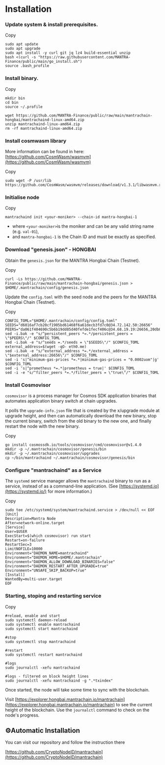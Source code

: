 # Installation

### Update system & install prerequisites. <a href="#update-system-and-install-prerequisites" id="update-system-and-install-prerequisites"></a>

Copy

```
sudo apt update
sudo apt upgrade
sudo apt install -y curl git jq lz4 build-essential unzip
bash <(curl -s "https://raw.githubusercontent.com/MANTRA-Finance/public/main/go_install.sh")
source .bash_profile
```

### Install binary. <a href="#install-binary" id="install-binary"></a>

Copy

```
mkdir bin
cd bin
source ~/.profile

wget https://github.com/MANTRA-Finance/public/raw/main/mantrachain-hongbai/mantrachaind-linux-amd64.zip
unzip mantrachaind-linux-amd64.zip
rm -rf mantrachaind-linux-amd64.zip
```

### Install cosmwasm library <a href="#install-cosmwasm-library" id="install-cosmwasm-library"></a>

More information can be found in here: [https://github.com/CosmWasm/wasmvm](https://github.com/CosmWasm/wasmvm)

Copy

```
sudo wget -P /usr/lib https://github.com/CosmWasm/wasmvm/releases/download/v1.3.1/libwasmvm.x86_64.so
```

### Initialise node <a href="#initialise-node" id="initialise-node"></a>

Copy

```
mantrachaind init <your-moniker> --chain-id mantra-hongbai-1
```

* where `<your-moniker>`is the moniker and can be any valid string name (e.g. `val-01`),
* and `mantra-hongbai-1` is the Chain ID and must be exactly as specified.

### Download "genesis.json" - HONGBAI <a href="#download-genesis.json-hongbai" id="download-genesis.json-hongbai"></a>

Obtain the `genesis.json` for the MANTRA Hongbai Chain (Testnet).

Copy

```
curl -Ls https://github.com/MANTRA-Finance/public/raw/main/mantrachain-hongbai/genesis.json > $HOME/.mantrachain/config/genesis.json
```

Update the `config.toml` with the seed node and the peers for the MANTRA Hongbai Chain (Testnet).

Copy

```
CONFIG_TOML="$HOME/.mantrachain/config/config.toml"
SEEDS="d6016af7cb20cf1905bd61468f6a61decb3fd7c0@34.72.142.50:26656"
PEERS="da061f404690c5b6b19dd85d40fefde1fecf406c@34.68.19.19:26656,20db08acbcac9b7114839e63539da2802b848982@34.72.148.3:26656"
sed -i.bak -e "s/^persistent_peers *=.*/persistent_peers = \"$PEERS\"/" $CONFIG_TOML
sed -i.bak -e "s/^seeds =.*/seeds = \"$SEEDS\"/" $CONFIG_TOML
external_address=$(wget -qO- eth0.me)
sed -i.bak -e "s/^external_address *=.*/external_address = \"$external_address:26656\"/" $CONFIG_TOML
sed -i 's|^minimum-gas-prices *=.*|minimum-gas-prices = "0.0002uom"|g' $CONFIG_TOML
sed -i 's|^prometheus *=.*|prometheus = true|' $CONFIG_TOML
sed -i -e "s/^filter_peers *=.*/filter_peers = \"true\"/" $CONFIG_TOML
```

### Install Cosmovisor <a href="#install-cosmovisor" id="install-cosmovisor"></a>

`cosmovisor` is a process manager for Cosmos SDK application binaries that automates application binary switch at chain upgrades.

It polls the `upgrade-info.json` file that is created by the x/upgrade module at upgrade height, and then can automatically download the new binary, stop the current binary, switch from the old binary to the new one, and finally restart the node with the new binary.

Copy

```
go install cosmossdk.io/tools/cosmovisor/cmd/cosmovisor@v1.4.0
mkdir -p ~/.mantrachain/cosmovisor/genesis/bin
mkdir -p ~/.mantrachain/cosmovisor/upgrades
cp ~/bin/mantrachaind ~/.mantrachain/cosmovisor/genesis/bin
```

### Configure "mantrachaind" as a Service <a href="#configure-mantrachaind-as-a-service" id="configure-mantrachaind-as-a-service"></a>

The `systemd` service manager allows the `mantrachaind` binary to run as a service, instead of as a command-line application. (See [https://systemd.io](https://systemd.io/) for more information.)

Copy

```
sudo tee /etc/systemd/system/mantrachaind.service > /dev/null << EOF
[Unit]
Description=Mantra Node
After=network-online.target
[Service]
User=$USER
ExecStart=$(which cosmovisor) run start
Restart=on-failure
RestartSec=3
LimitNOFILE=10000
Environment="DAEMON_NAME=mantrachaind"
Environment="DAEMON_HOME=$HOME/.mantrachain"
Environment="DAEMON_ALLOW_DOWNLOAD_BINARIES=false"
Environment="DAEMON_RESTART_AFTER_UPGRADE=true"
Environment="UNSAFE_SKIP_BACKUP=true"
[Install]
WantedBy=multi-user.target
EOF
```

### Starting, stoping and restarting service <a href="#starting-stoping-and-restarting-service" id="starting-stoping-and-restarting-service"></a>

Copy

```
#reload, enable and start
sudo systemctl daemon-reload
sudo systemctl enable mantrachaind
sudo systemctl start mantrachaind

#stop
sudo systemctl stop mantrachaind

#restart
sudo systemctl restart mantrachaind

#logs
sudo journalctl -xefu mantrachaind

#logs - filtered on block height lines
sudo journalctl -xefu mantrachaind -g ".*txindex"
```

Once started, the node will take some time to sync with the blockchain.

Visit [https://explorer.hongbai.mantrachain.io/mantrachain](https://explorer.hongbai.mantrachain.io/mantrachain) to see the current height of the blockchain. Use the `journalctl` command to check on the node's progress.

## ⚙️Automatic Installation

You can visit our repository and follow the instruction there

[https://github.com/CryptoNodeID/mantrachain](https://github.com/CryptoNodeID/mantrachain)

